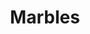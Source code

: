 ---
layout: page
title: Marbles
permalink: /Marbles/
nav: true
nav_order: 3
dropdown: true
children: 
    # - title: 
    #   permalink: 
    # - title: divider
    - title: Projects
      permalink: /projects/
---